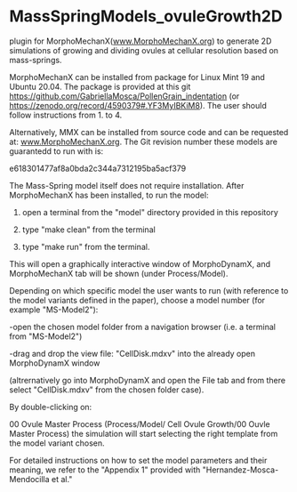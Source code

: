 # MassSpringModels_ovuleGrowth2D
plugin for MorphoMechanX(www.MorphoMechanX.org) to generate 2D simulations of growing and dividing ovules at cellular resolution based on mass-springs.

MorphoMechanX can be installed from package for Linux Mint 19 and Ubuntu 20.04. The package is provided at this git https://github.com/GabriellaMosca/PollenGrain_indentation (or https://zenodo.org/record/4590379#.YF3MyIBKiM8). The user should follow instructions from 1. to 4.

Alternatively, MMX can be installed from source code and can be requested at: www.MorphoMechanX.org.
The Git revision number these models are guarantedd to run with is: 

e618301477af8a0bda2c344a7312195ba5acf379

The Mass-Spring model itself does not require installation.
After MorphoMechanX has been installed, to run the model:

1) open a terminal from the "model" directory provided in this repository

2) type "make clean" from the terminal

3) type "make run" from the terminal.

This will open a graphically interactive window of MorphoDynamX, and MorphoMechanX tab will be shown (under Process/Model).

Depending on which specific model the user wants to run (with reference to the model variants defined in the paper), choose a model number (for example "MS-Model2"):

-open the chosen model folder from a navigation browser (i.e. a terminal from "MS-Model2")

-drag and drop the view file: "CellDisk.mdxv"  into the already open MorphoDynamX window 

(altrernatively go into MorphoDynamX and open the File tab and from there select "CellDisk.mdxv" from the chosen folder case).

By double-clicking on: 

00 Ovule Master Process (Process/Model/ Cell Ovule Growth/00 Ouvle Master Process)
the simulation will start selecting the right template from the model variant chosen. 

For detailed instructions on how to set the model parameters and their meaning, we refer to the "Appendix 1" provided with "Hernandez-Mosca-Mendocilla et al." 
 
